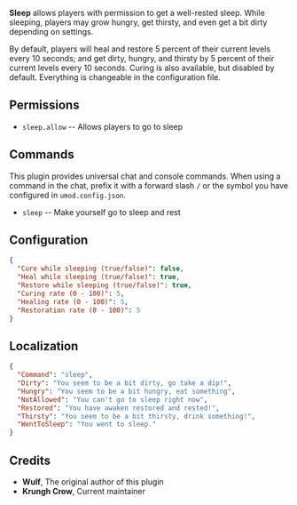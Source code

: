 **Sleep** allows players with permission to get a well-rested sleep. While sleeping, players may grow hungry, get thirsty, and even get a bit dirty depending on settings.

By default, players will heal and restore 5 percent of their current levels every 10 seconds; and get dirty, hungry, and thirsty by 5 percent of their current levels every 10 seconds. Curing is also available, but disabled by default. Everything is changeable in the configuration file.

## Permissions

- `sleep.allow` -- Allows players to go to sleep

## Commands

This plugin provides universal chat and console commands. When using a command in the chat, prefix it with a forward slash `/` or the symbol you have configured in `umod.config.json`.

- `sleep` -- Make yourself go to sleep and rest

## Configuration

```json
{
  "Cure while sleeping (true/false)": false,
  "Heal while sleeping (true/false)": true,
  "Restore while sleeping (true/false)": true,
  "Curing rate (0 - 100)": 5,
  "Healing rate (0 - 100)": 5,
  "Restoration rate (0 - 100)": 5
}
```

## Localization

```json
{
  "Command": "sleep",
  "Dirty": "You seem to be a bit dirty, go take a dip!",
  "Hungry": "You seem to be a bit hungry, eat something",
  "NotAllowed": "You can't go to sleep right now",
  "Restored": "You have awaken restored and rested!",
  "Thirsty": "You seem to be a bit thirsty, drink something!",
  "WentToSleep": "You went to sleep."
}
```
## Credits

- **Wulf**, The original author of this plugin
- **Krungh Crow**, Current maintainer

